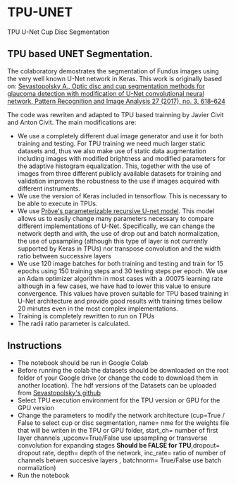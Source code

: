 # TPU-UNET
TPU U-Net Cup Disc Segmentation
## TPU based UNET Segmentation.

The colaboratory demostrates  the segmentation of Fundus images using the very well known U-Net network in Keras.
This work is originally based on:
[Sevastopolsky A., Optic disc and cup segmentation methods for glaucoma detection with modification of U-Net convolutional neural network, Pattern Recognition and Image Analysis 27 (2017), no. 3, 618–624](https://github.com/seva100/optic-nerve-cnn )

The code was rewriten and adapted to TPU based trainning by Javier Civit and Anton Civit. The main modifications are:
* We use a completely different dual image generator and use it for both training and testing. For TPU training we need much larger static datasets and, thus we also make use of static data augmentation including images with modified brightness and modified parameters for the adaptive histogram equalization. This, together with the use of images from three different publicly available datasets for training and validation improves the robustness to the use if images acquired with different instruments.
* We use the version of Keras included in tensorflow. This is necessary to be able to execute in TPUs.
* We use [Pröve's parameterizable recursive U-net model](https://github.com/pietz/unet-keras). This model allows us to easily change many parameters necessary to compare different implementations of U-Net. Specifically, we can change the network depth and with, the use of drop out and batch normalization, the use of upsampling (although this type of layer is not currently supported by Keras in TPUs) nor transpose convolution and the width ratio between successive layers
* We use 120 image batches for both training and testing and train for 15 epochs using 150 training steps and 30 testing steps per epoch. We use an Adam optimizer algorithm in most cases with a .00075 learning rate although in a few cases, we have had to lower this value to ensure convergence. This values have proven suitable for TPU based training in U-Net architecture and provide good results with training times bellow 20 minutes even in the most complex implementations.
* Training is completely rewritten to run on TPUs
* The radii ratio parameter is calculated.
## Instructions
* The notebook should be run in Google Colab
* Before running the colab the datasets should be downloaded on the root folder of your Google drive (or change the code to download them in another location). The hdf versions of the Datasets can be uploaded from [Sevastopolsky's  github](https://drive.google.com/drive/folders/13g62bhqN1JHJ2fky2Xy5avLbZ2YLMdwB?usp=sharing)
* Select TPU execution environment for the TPU version or GPU for the GPU version
* Change the parameters to modify the network architecture (cup=True / False to select cup or disc segmentation, name= nme for the weights file that will be writen in the TPU or GPU folder, start_ch= number of first layer channels ,upconv=True/False use upsampling or transverse convolution for expanding stages **Should be FALSE for TPU**,dropout= dropout rate, depth= depth of the network, inc_rate= ratio of number of channels betwen succesive layers , batchnorm= True/False use batch normaliztion)
* Run the notebook
